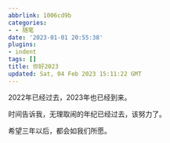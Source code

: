 ```yaml
---
abbrlink: 1006cd9b
categories:
- - 随笔
date: '2023-01-01 20:55:38'
plugins:
- indent
tags: []
title: 你好2023
updated: Sat, 04 Feb 2023 15:11:22 GMT
---
```

2022年已经过去，2023年也已经到来。

时间告诉我，无理取闹的年纪已经过去，该努力了。

希望三年以后，都会如我们所愿。
